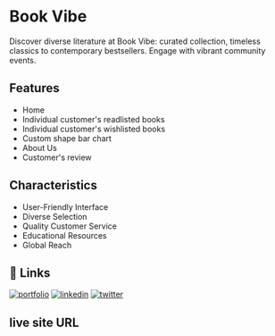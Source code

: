 
# Book Vibe

Discover diverse literature at Book Vibe: curated collection, timeless classics to contemporary bestsellers. Engage with vibrant community events.




## Features

- Home
- Individual customer's readlisted books
- Individual customer's wishlisted books
- Custom shape bar chart 
- About Us 
- Customer's review 


## Characteristics
- User-Friendly Interface
- Diverse Selection
- Quality Customer Service
- Educational Resources
- Global Reach
## 🔗 Links
[![portfolio](https://img.shields.io/badge/my_portfolio-000?style=for-the-badge&logo=ko-fi&logoColor=white)](https://katherineoelsner.com/)
[![linkedin](https://img.shields.io/badge/linkedin-0A66C2?style=for-the-badge&logo=linkedin&logoColor=white)](https://www.linkedin.com/)
[![twitter](https://img.shields.io/badge/twitter-1DA1F2?style=for-the-badge&logo=twitter&logoColor=white)](https://twitter.com/)


##  live site URL
